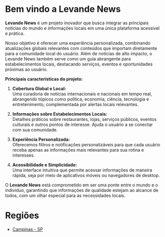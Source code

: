 # Bem vindo a Levande News
**Levande News** é um projeto inovador que busca integrar as principais notícias do mundo e informações locais em uma única plataforma acessível e prática. 

Nosso objetivo é oferecer uma experiência personalizada, combinando atualizações globais relevantes com conteúdos que importam diretamente para a comunidade local do usuário. Além de notícias de alto impacto, o Levande News também serve como um guia abrangente para estabelecimentos locais, destacando serviços, eventos e oportunidades próximas ao usuário.

**Principais características do projeto:**

1. **Cobertura Global e Local:**  
   Uma curadoria de notícias internacionais e nacionais em tempo real, abrangendo tópicos como política, economia, ciência, tecnologia e entretenimento, complementada por alertas locais relevantes.

2. **Informações sobre Estabelecimentos Locais:**  
   Detalhes práticos sobre restaurantes, lojas, serviços públicos, eventos culturais e outros pontos de interesse. Ajuda o usuário a se conectar com sua comunidade.

3. **Experiência Personalizada:**  
   Oferecemos filtros e notificações personalizáveis para que cada usuário receba apenas as informações mais relevantes para sua rotina e interesses.

4. **Acessibilidade e Simplicidade:**  
   Uma interface intuitiva que permite acessar informações de maneira rápida, seja por meio de aplicativos móveis ou navegadores de desktop.

O **Levande News** está comprometido em ser uma ponte entre o mundo e o indivíduo, garantindo que informações de qualidade estejam ao alcance de todos, com um olhar especial para as necessidades locais.

# Regiões
- [Campinas - SP](./latam/brazil/sao-paulo/campinas/)
